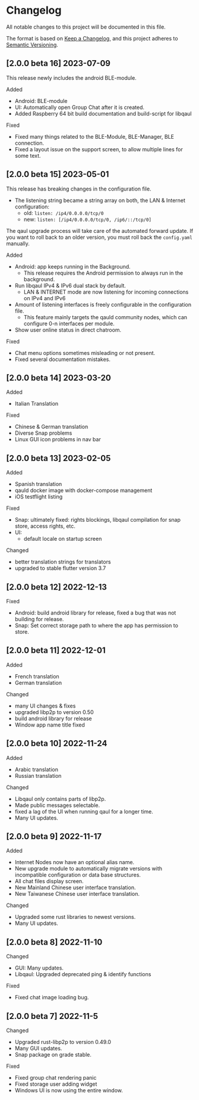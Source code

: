# Changelog

All notable changes to this project will be documented in this file.

The format is based on [Keep a Changelog](https://keepachangelog.com/en/1.0.0/),
and this project adheres to [Semantic Versioning](https://semver.org/spec/v2.0.0.html).

## [2.0.0 beta 16] 2023-07-09

This release newly includes the android BLE-module.

Added

- Android: BLE-module
- UI: Automatically open Group Chat after it is created.
- Added Raspberry 64 bit build documentation and build-script for libqaul

Fixed

- Fixed many things related to the BLE-Module, BLE-Manager, BLE connection.
- Fixed a layout issue on the support screen, to allow multiple lines for some text.

## [2.0.0 beta 15] 2023-05-01

This release has breaking changes in the configuration file.

- The listening string became a string array on both, the LAN & Internet configuration:
  - old: `listen: /ip4/0.0.0.0/tcp/0`
  - new: `listen: [/ip4/0.0.0.0/tcp/0, /ip6/::/tcp/0]`

The qaul upgrade process will take care of the automated forward update.
If you want to roll back to an older version, you must roll back the `config.yaml` manually.

Added

- Android: app keeps running in the Background.
  - This release requires the Android permission to always run in the background.
- Run libqaul IPv4 & IPv6 dual stack by default.
  - LAN & INTERNET mode are now listening for incoming connections on IPv4 and IPv6
- Amount of listening interfaces is freely configurable in the configuration file.
  - This feature mainly targets the qauld community nodes, which can configure 0-n interfaces per module.
- Show user online status in direct chatroom.

Fixed

- Chat menu options sometimes misleading or not present.
- Fixed several documentation mistakes.

## [2.0.0 beta 14] 2023-03-20

Added

- Italian Translation

Fixed

- Chinese & German translation
- Diverse Snap problems
- Linux GUI icon problems in nav bar

## [2.0.0 beta 13] 2023-02-05

Added

- Spanish translation
- qauld docker image with docker-compose management
- iOS testflight listing

Fixed

- Snap: ultimately fixed: rights blockings, libqaul compilation for snap store, access rights, etc.
- UI:
  - default locale on startup screen

Changed

- better translation strings for translators
- upgraded to stable flutter version 3.7

## [2.0.0 beta 12] 2022-12-13

Fixed

- Android: build android library for release, fixed a bug that was not building for release.
- Snap: Set correct storage path to where the app has permission to store.

## [2.0.0 beta 11] 2022-12-01

Added

- French translation
- German translation

Changed

- many UI changes & fixes
- upgraded libp2p to version 0.50
- build android library for release
- Window app name title fixed

## [2.0.0 beta 10] 2022-11-24

Added

- Arabic translation
- Russian translation

Changed

- Libqaul only contains parts of libp2p.
- Made public messages selectable.
- fixed a lag of the UI when running qaul for a longer time.
- Many UI updates.

## [2.0.0 beta 9] 2022-11-17

Added

- Internet Nodes now have an optional alias name.
- New upgrade module to automatically migrate versions with incompatible configuration or data base structures.
- All chat files display screen.
- New Mainland Chinese user interface translation.
- New Taiwanese Chinese user interface translation.

Changed

- Upgraded some rust libraries to newest versions.
- Many UI updates.

## [2.0.0 beta 8] 2022-11-10

Changed

- GUI: Many updates.
- Libqaul: Upgraded deprecated ping & identify functions

Fixed

- Fixed chat image loading bug.

## [2.0.0 beta 7] 2022-11-5

Changed

- Upgraded rust-libp2p to version 0.49.0
- Many GUI updates.
- Snap package on grade stable.

Fixed

- Fixed group chat rendering panic
- Fixed storage user adding widget
- Windows UI is now using the entire window.
